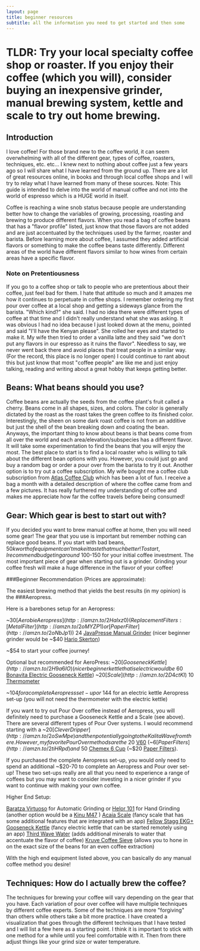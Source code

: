 ```yaml
---
layout: page
title: beginner resources
subtitle: all the information you need to get started and then some
---
```


# TLDR: Try your local specialty coffee shop or roaster.  If you enjoy their coffee (which you will), consider buying an inexpensive grinder, manual brewing system, kettle and scale to try out home brewing.

## Introduction
I love coffee!  For those brand new to the coffee world, it can seem overwhelming with all of the different gear, types of coffee, roasters, techniques, etc. etc...  I knew next to nothing about coffee just a few years ago so I will share what I have learned from the ground up.  There are a lot of great resources online, in books and through local coffee shops and I will try to relay what I have learned from many of these sources.  Note: This guide is intended to delve into the world of manual coffee and not into the world of espresso which is a HUGE world in itself.

Coffee is reaching a wine snob status because people are understanding better how to change the variables of growing, processing, roasting and brewing to produce different flavors.  When you read a bag of coffee beans that has a "flavor profile" listed, just know that those flavors are not added and are just accentuated by the techniques used by the farmer, roaster and barista.  Before learning more about coffee, I assumed they added artificial flavors or something to make the coffee beans taste differently.  Different areas of the world have different flavors similar to how wines from certain areas have a specific flavor.

### Note on Pretentiousness 
If you go to a coffee shop or talk to people who are pretentious about their coffee, just feel bad for them.  I hate that attitude so much and it amazes me how it continues to perpetuate in coffee shops.  I remember ordering my first pour over coffee at a local shop and getting a sideways glance from the barista.  "Which kind?" she said.  I had no idea there were different types of coffee at that time and I didn't really understand what she was asking.  It was obvious I had no idea because I just looked down at the menu, pointed and said "I'll have the Kenyan please".  She rolled her eyes and started to make it.  My wife then tried to order a vanilla latte and they said "we don't put any flavors in our espresso as it ruins the flavor".  Needless to say, we never went back there and avoid places that treat people in a similar way.  (For the record, this place is no longer open) I could continue to rant about this but just know that most "coffee people" are like me and just enjoy talking, reading and writing about a great hobby that keeps getting better.

## Beans: What beans should you use?
Coffee beans are actually the seeds from the coffee plant's fruit called a cherry.  Beans come in all shapes, sizes, and colors.  The color is generally dictated by the roast as the roast takes the green coffee to its finished color.  Interestingly, the sheen on some dark roast coffee is not from an additive but just the shell of the bean breaking down and coating the bean.  Anyways, the important thing to know about beans is that beans come from all over the world and each area/elevation/subspecies has a different flavor.  It will take some experimentation to find the beans that you will enjoy the most.  The best place to start is to find a local roaster who is willing to talk about the different bean options with you.  However, you could just go and buy a random bag or order a pour over from the barista to try it out.  Another option is to try out a coffee subscription.  My wife bought me a coffee club subscription from [Atlas Coffee Club](https://atlascoffeeclub.com/) which has been a lot of fun.  I receive a bag a month with a detailed description of where the coffee came from and a few pictures.  It has really furthered my understanding of coffee and makes me appreciate how far the coffee travels before being consumed!

## Gear: Which gear is best to start out with?
If you decided you want to brew manual coffee at home, then you will need some gear!  The gear that you use is important but remember nothing can replace good beans.  If you start with bad beans, $50k worth of equipment can't make it taste that much better!  To start, I recommend budgeting around ~$100-150 for your initial coffee investment.  The most important piece of gear when starting out is a grinder.  Grinding your coffee fresh will make a huge difference in the flavor of your coffee!

###Beginner Recommendation (Prices are approximate):

The easiest brewing method that yields the best results (in my opinion) is the ###Aeropress.  

Here is a barebones setup for an Aeropress:

~$30 [Aerobie Aeropress](http://amzn.to/2HaIxz0) (Replacement Filters: [Metal Filter](http://amzn.to/2oMYZP1) or [Paper Filter](http://amzn.to/2oNbJp1) )
~$24 [JavaPresse Manual Grinder](http://amzn.to/2FfqISD) (nicer beginner grinder would be ~$40 [Hario Skerton](http://amzn.to/2tlrWX2 ))

~$54 to start your coffee journey!

Optional but recommended for AeroPress:
~$20 [Gooseneck Kettle](http://amzn.to/2H9a6IO) (nicer beginner kettle that is electric would be ~$60 [Bonavita Electric Gooseneck Kettle](http://amzn.to/2Fk6Dqv))
~$20 [Scale](http://amzn.to/2D4ctKI)
~$10 [Thermometer](http://amzn.to/2G0l4RB)

~$104 for a complete Aeropress set-up or ~$144 for an electric kettle Aeropress set-up (you will not need the thermometer with the electric kettle)

If you want to try out Pour Over coffee instead of Aeropress, you will definitely need to purchase a Gooseneck Kettle and a Scale (see above).  There are several different types of Pour Over systems.  I would recommend starting with a ~$20 [Clever Dripper](http://amzn.to/2oSwMpe) and then potentially going to the Kalita Wave from there.  However, my favorite Pour Over methods are the ~$20 [V60](http://amzn.to/2H89G5B) (~$6 [Paper Filters](http://amzn.to/2tiHRpd) and ~$50 [Chemex 6 Cup](http://amzn.to/2D3GfPC) (~$20 [Paper Filters](http://amzn.to/2Ffs0xg)).

If you purchased the complete Aeropress set-up, you would only need to spend an additional ~$20-70 to complete an Aeropress and Pour over set-up!  These two set-ups really are all that you need to experience a range of coffees but you may want to consider investing in a nicer grinder if you want to continue with making your own coffee.

Higher End Setup:

[Baratza Virtuoso](http://amzn.to/2G02Tvh) for Automatic Grinding or [Helor 101](https://prima-coffee.com/equipment/helor/helor-101) for Hand Grinding (another option would be a [Kinu M47](https://kinugrinders.com/index.php?page=m_home_page.public.home_page&Block=HOME&Language=none#products) )
[Acaia Scale](http://amzn.to/2H9JW8W) (fancy scale that has some additional features that are integrated with an app)
[Fellow Stagg EKG+ Gooseneck Kettle](http://fellowproducts.com/shop/staggekg/) (fancy electric kettle that can be started remotely using an app)
[Third Wave Water](https://thirdwavewater.com/collections/all) (adds additional minerals to water that accentuate the flavor of coffee)
[Kruve Coffee Sieve](https://www.kruveinc.com/pages/shop-kruve) (allows you to hone in on the exact size of the beans for an even coffee extraction)

With the high end equipment listed above, you can basically do any manual coffee method you desire!

## Techniques: How do I actually brew the coffee?
The techniques for brewing your coffee will vary depending on the gear that you have.  Each variation of pour over coffee will have multiple techniques by different coffee experts.  Some of the techniques are more "forgiving" than others while others take a bit more practice.  I have created a visualization that goes through the different techniques that I have tested and I will list a few here as a starting point.  I think it is important to stick with one method for a while until you feel comfortable with it.  Then from there adjust things like your grind size or water temperature.
